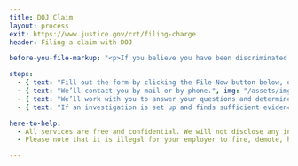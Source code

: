 ```yaml
---
title: DOJ Claim
layout: process
exit: https://www.justice.gov/crt/filing-charge
header: Filing a claim with DOJ

before-you-file-markup: "<p>If you believe you have been discriminated against based on your citizenship, immigration status, or national origin, here’s how to file a charge: </p>"

steps:
  - { text: "Fill out the form by clicking the File Now button below, or print out the form and send by mail, fax, or email.", img: "/assets/img/icons/steps/Pencil_Icon.png" }
  - { text: "We’ll contact you by mail or by phone.", img: "/assets/img/icons/steps/Mail_Icon.png" }
  - { text: "We’ll work with you to answer your questions and determine if setting up an investigation is the best course of action. If it is, we’ll start an investigation, which usually takes no longer than seven months.", img: "/assets/img/icons/steps/SpeechBubble_Icon.png" }
  - { text: "If an investigation is set up and finds sufficient evidence of a violation, you may obtain various types of relief, including back pay or getting your job back.", img: "/assets/img/icons/steps/LegalForm_Icon.png" }

here-to-help:
  - All services are free and confidential. We will not disclose any information to your employer unless you decide to file a formal complaint.
  - Please note that it is illegal for your employer to fire, demote, harass, or otherwise retaliate against you for filing a complaint with the Department of Justice.

---
```

